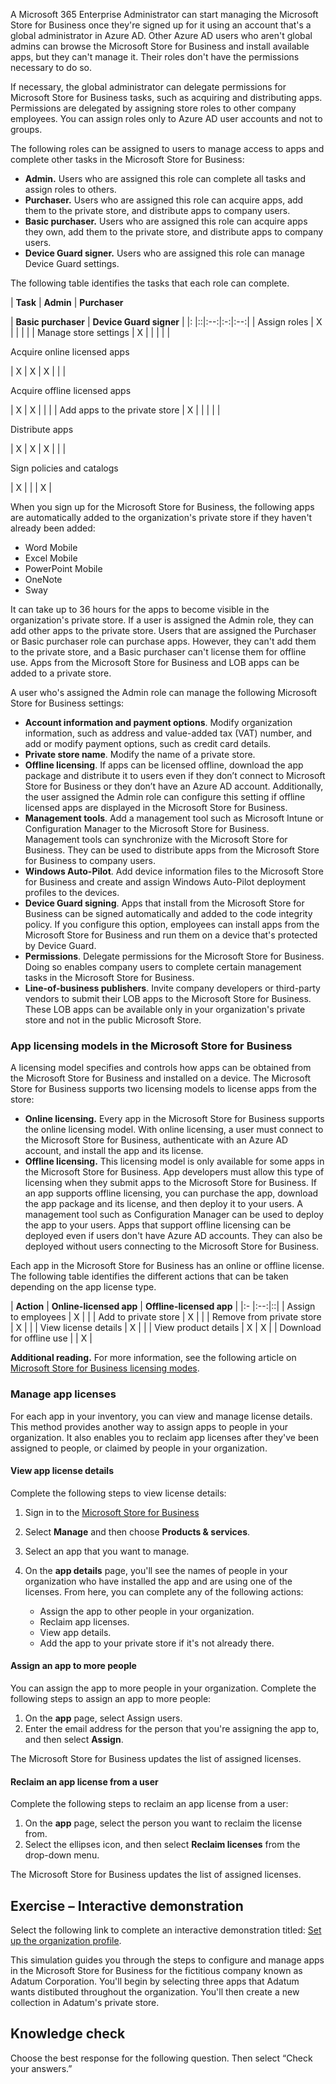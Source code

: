 A Microsoft 365 Enterprise Administrator can start managing the Microsoft Store for Business once they're signed up for it using an account that's a global administrator in Azure AD. Other Azure AD users who aren't global admins can browse the Microsoft Store for Business and install available apps, but they can't manage it. Their roles don't have the permissions necessary to do so.

If necessary, the global administrator can delegate permissions for Microsoft Store for Business tasks, such as acquiring and distributing apps. Permissions are delegated by assigning store roles to other company employees. You can assign roles only to Azure AD user accounts and not to groups.

The following roles can be assigned to users to manage access to apps and complete other tasks in the Microsoft Store for Business:

 -  **Admin.** Users who are assigned this role can complete all tasks and assign roles to others.
 -  **Purchaser.** Users who are assigned this role can acquire apps, add them to the private store, and distribute apps to company users.
 -  **Basic purchaser.** Users who are assigned this role can acquire apps they own, add them to the private store, and distribute apps to company users.
 -  **Device Guard signer.** Users who are assigned this role can manage Device Guard settings.

The following table identifies the tasks that each role can complete.

| **Task**                             | **Admin** | **Purchaser**  <p> </p> | **Basic purchaser** | **Device Guard signer** |
|: |::|:--:|:-:|:--:|
| Assign roles                         |     X     |                         |                     |                         |
| Manage store settings                |     X     |                         |                     |                         |
| <p>Acquire online licensed apps</p>  |     X     |            X            |          X          |                         |
| <p>Acquire offline licensed apps</p> |     X     |            X            |                     |                         |
| Add apps to the private store        |     X     |                         |                     |                         |
| <p>Distribute apps</p>               |     X     |            X            |          X          |                         |
| <p>Sign policies and catalogs</p>    |     X     |                         |                     |            X            |

When you sign up for the Microsoft Store for Business, the following apps are automatically added to the organization's private store if they haven't already been added:

 -  Word Mobile
 -  Excel Mobile
 -  PowerPoint Mobile
 -  OneNote
 -  Sway

It can take up to 36 hours for the apps to become visible in the organization's private store. If a user is assigned the Admin role, they can add other apps to the private store. Users that are assigned the Purchaser or Basic purchaser role can purchase apps. However, they can't add them to the private store, and a Basic purchaser can't license them for offline use. Apps from the Microsoft Store for Business and LOB apps can be added to a private store.

A user who's assigned the Admin role can manage the following Microsoft Store for Business settings:

 -  **Account information and payment options**. Modify organization information, such as address and value-added tax (VAT) number, and add or modify payment options, such as credit card details.
 -  **Private store name**. Modify the name of a private store.
 -  **Offline licensing**. If apps can be licensed offline, download the app package and distribute it to users even if they don’t connect to Microsoft Store for Business or they don’t have an Azure AD account. Additionally, the user assigned the Admin role can configure this setting if offline licensed apps are displayed in the Microsoft Store for Business.
 -  **Management tools**. Add a management tool such as Microsoft Intune or Configuration Manager to the Microsoft Store for Business. Management tools can synchronize with the Microsoft Store for Business. They can be used to distribute apps from the Microsoft Store for Business to company users.
 -  **Windows Auto-Pilot**. Add device information files to the Microsoft Store for Business and create and assign Windows Auto-Pilot deployment profiles to the devices.
 -  **Device Guard signing**. Apps that install from the Microsoft Store for Business can be signed automatically and added to the code integrity policy. If you configure this option, employees can install apps from the Microsoft Store for Business and run them on a device that's protected by Device Guard.
 -  **Permissions**. Delegate permissions for the Microsoft Store for Business. Doing so enables company users to complete certain management tasks in the Microsoft Store for Business.
 -  **Line-of-business publishers**. Invite company developers or third-party vendors to submit their LOB apps to the Microsoft Store for Business. These LOB apps can be available only in your organization's private store and not in the public Microsoft Store.

### App licensing models in the Microsoft Store for Business

A licensing model specifies and controls how apps can be obtained from the Microsoft Store for Business and installed on a device. The Microsoft Store for Business supports two licensing models to license apps from the store:

 -  **Online licensing.** Every app in the Microsoft Store for Business supports the online licensing model. With online licensing, a user must connect to the Microsoft Store for Business, authenticate with an Azure AD account, and install the app and its license.
 -  **Offline licensing.** This licensing model is only available for some apps in the Microsoft Store for Business. App developers must allow this type of licensing when they submit apps to the Microsoft Store for Business. If an app supports offline licensing, you can purchase the app, download the app package and its license, and then deploy it to your users. A management tool such as Configuration Manager can be used to deploy the app to your users. Apps that support offline licensing can be deployed even if users don't have Azure AD accounts. They can also be deployed without users connecting to the Microsoft Store for Business.

Each app in the Microsoft Store for Business has an online or offline license. The following table identifies the different actions that can be taken depending on the app license type.

| **Action**                | **Online-licensed app** | **Offline-licensed app** |
|:- |:--:|::|
| Assign to employees       |            X            |                          |
| Add to private store      |            X            |                          |
| Remove from private store |            X            |                          |
| View license details      |            X            |                          |
| View product details      |            X            |            X             |
| Download for offline use  |                         |            X             |

**Additional reading.** For more information, see the following article on [Microsoft Store for Business licensing modes](/microsoft-store/apps-in-microsoft-store-for-business?azure-portal=true).

### Manage app licenses

For each app in your inventory, you can view and manage license details. This method provides another way to assign apps to people in your organization. It also enables you to reclaim app licenses after they've been assigned to people, or claimed by people in your organization.

#### View app license details

Complete the following steps to view license details:

1.  Sign in to the [Microsoft Store for Business](https://businessstore.microsoft.com/store/private-store?azure-portal=true)<br>
2.  Select **Manage** and then choose **Products & services**.<br>
3.  Select an app that you want to manage.<br>
4.  On the **app details** page, you'll see the names of people in your organization who have installed the app and are using one of the licenses. From here, you can complete any of the following actions:<br>
    
     -  Assign the app to other people in your organization.
     -  Reclaim app licenses.
     -  View app details.
     -  Add the app to your private store if it's not already there.

#### Assign an app to more people

You can assign the app to more people in your organization. Complete the following steps to assign an app to more people:

1.  On the **app** page, select Assign users.
2.  Enter the email address for the person that you're assigning the app to, and then select **Assign**.

The Microsoft Store for Business updates the list of assigned licenses.

#### Reclaim an app license from a user

Complete the following steps to reclaim an app license from a user:

1.  On the **app** page, select the person you want to reclaim the license from.
2.  Select the ellipses icon, and then select **Reclaim licenses** from the drop-down menu.

The Microsoft Store for Business updates the list of assigned licenses.

## **Exercise – Interactive demonstration**

Select the following link to complete an interactive demonstration titled: [Set up the organization profile](https://edxinteractivepage.blob.core.windows.net/edxpages/MS-100/M2-L1-E1-T2/index.html?azure-portal=true).

This simulation guides you through the steps to configure and manage apps in the Microsoft Store for Business for the fictitious company known as Adatum Corporation. You'll begin by selecting three apps that Adatum wants distibuted throughout the organization. You'll then create a new collection in Adatum's private store.

## Knowledge check

Choose the best response for the following question. Then select “Check your answers.”